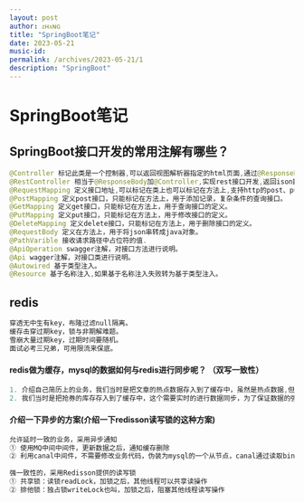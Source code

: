 ```yaml
---
layout: post
author: ᴢʜᴀɴɢ
title: "SpringBoot笔记"
date: 2023-05-21
music-id: 
permalink: /archives/2023-05-21/1
description: "SpringBoot"
---
```


# SpringBoot笔记
## SpringBoot接口开发的常用注解有哪些？
```java
@Controller 标记此类是一个控制器,可以返回视图解析器指定的html页面,通过@ResponseBody可以将结果返回ison、 xml数据。
@RestController 相当于@ResponseBody加@Controller,实现rest接口开发,返回ison数据,不能返回html页面。
@RequestMapping 定义接口地址,可以标记在类上也可以标记在方法上,支持http的post、put、 get等方法。
@PostMapping 定义post接口，只能标记在方法上，用于添加记录，复杂条件的查询接口。
@GetMapping 定义get接口，只能标记在方法上，用于查询接口的定义。
@PutMapping 定义put接口，只能标记在方法上，用于修改接口的定义。
@DeleteMapping 定义delete接口，只能标记在方法上，用于删除接口的定义。
@RequestBody 定义在方法上，用于将json串转成java对象。
@PathVarible 接收请求路径中占位符的值.
@ApiOperation swagger注解，对接口方法进行说明。
@Api wagger注解，对接口类进行说明。
@Autowired 基于类型注入。
@Resource 基于名称注入,如果基于名称注入失败转为基于类型注入。
```
## redis
```java
穿透无中生有key，布隆过滤null隔离。
缓存击穿过期key，锁与非期解难题。
雪崩大量过期key，过期时间要随机。
面试必考三兄弟，可用限流来保底。
```
#### redis做为缓存，mysql的数据如何与redis进行同步呢？ （双写一致性）
```java
1. 介绍自己简历上的业务，我们当时是把文章的热点数据存入到了缓存中，虽然是热点数据,但是实时要求性并没有那么高，所以，我们当时采用的是异步的方案同步的数据
2. 我们当时是把抢券的库存存入到了缓存中，这个需要实时的进行数据同步，为了保证数据的强一致,我们当时采用的是redisson提供的读写锁来保证数据的同步
```
#### 介绍一下异步的方案(介绍一下redisson读写锁的这种方案)
```java
允许延时一致的业务，采用异步通知
① 使用MQ中间中间件，更新数据之后，通知缓存删除
② 利用canal中间件，不需要修改业务代码，伪装为mysql的一个从节点，canal通过读取binlog数据更新缓存
        
强一致性的，采用Redisson提供的读写锁
① 共享锁：读锁readLock，加锁之后，其他线程可以共享读操作
② 排他锁：独占锁writeLock也叫，加锁之后，阻塞其他线程读写操作
```